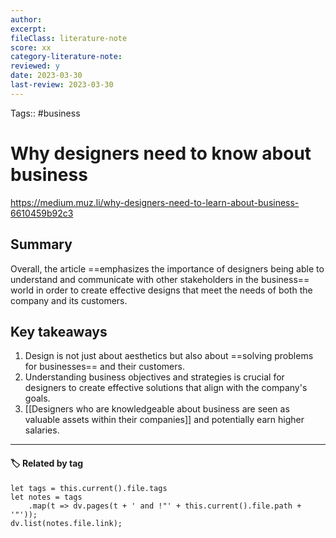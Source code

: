 ```yaml
---
author:
excerpt:
fileClass: literature-note
score: xx
category-literature-note:
reviewed: y
date: 2023-03-30
last-review: 2023-03-30
---
```

Tags:: #business 
# Why designers need to know about business

https://medium.muz.li/why-designers-need-to-learn-about-business-6610459b92c3

## Summary
Overall, the article ==emphasizes the importance of designers being able to understand and communicate with other stakeholders in the business== world in order to create effective designs that meet the needs of both the company and its customers.

## Key takeaways
1. Design is not just about aesthetics but also about ==solving problems for businesses== and their customers.
2. Understanding business objectives and strategies is crucial for designers to create effective solutions that align with the company's goals.
3. [[Designers who are knowledgeable about business are seen as valuable assets within their companies]] and potentially earn higher salaries.

---
#### 🏷️ Related by tag
~~~dataviewjs
let tags = this.current().file.tags
let notes = tags
	.map(t => dv.pages(t + ' and !"' + this.current().file.path + '"'));
dv.list(notes.file.link);
~~~